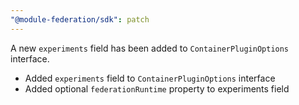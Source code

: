 ```yaml
---
"@module-federation/sdk": patch
---
```


A new `experiments` field has been added to `ContainerPluginOptions` interface.

- Added `experiments` field to `ContainerPluginOptions` interface
- Added optional `federationRuntime` property to experiments field
